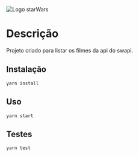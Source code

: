 ![Logo starWars](https://upload.wikimedia.org/wikipedia/commons/thumb/6/6c/Star_Wars_Logo.svg/1200px-Star_Wars_Logo.svg.png)

# Descrição
Projeto criado para listar os filmes da api do swapi.

## Instalação

```node
yarn install
```

## Uso

```node
yarn start
```

## Testes
```node
yarn test
```